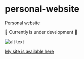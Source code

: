 # personal-website
Personal website

:construction: Currently is under development :construction:



![alt text](https://crazyredkitten.media/static/media/CatLogoV9.fd3da79c.svg "Cat logo")

[My site is available here](https://crazyredkitten.media "My Personal Website!")

